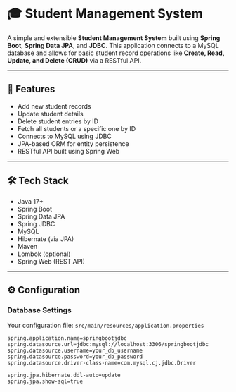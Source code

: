 # 🎓 Student Management System

A simple and extensible **Student Management System** built using **Spring Boot**, **Spring Data JPA**, and **JDBC**. This application connects to a MySQL database and allows for basic student record operations like **Create, Read, Update, and Delete (CRUD)** via a RESTful API.

---

## 📌 Features

- Add new student records
- Update student details
- Delete student entries by ID
- Fetch all students or a specific one by ID
- Connects to MySQL using JDBC
- JPA-based ORM for entity persistence
- RESTful API built using Spring Web

---

## 🛠️ Tech Stack

- Java 17+
- Spring Boot
- Spring Data JPA
- Spring JDBC
- MySQL
- Hibernate (via JPA)
- Maven
- Lombok (optional)
- Spring Web (REST API)

---

## ⚙️ Configuration

### Database Settings

Your configuration file: `src/main/resources/application.properties`

```properties
spring.application.name=springbootjdbc
spring.datasource.url=jdbc:mysql://localhost:3306/springbootjdbc
spring.datasource.username=your_db_username
spring.datasource.password=your_db_password
spring.datasource.driver-class-name=com.mysql.cj.jdbc.Driver

spring.jpa.hibernate.ddl-auto=update
spring.jpa.show-sql=true
